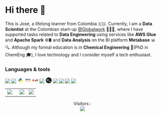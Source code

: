 # Hi there 👋

This is Jose, a lifelong learner from Colombia 🇨🇴. Currently, I am a **Data Scientist** at the Colombian start-up [@Globalwork](https://globalwork.co/) 🧑🏻‍💻, where I have supported tasks related to **Data Engineering** using services like **AWS Glue** and **Apache Spark** ⚙️🛢️ and **Data Analysis** on the BI platform **Metabase** 📊🔍. Although my formal education is in **Chemical Engineering** 🧪(PhD in ChemEng 🎓), I love technology and I consider myself a tech enthusiast.

### Languages & tools

<code><img height="20" src="https://upload.wikimedia.org/wikipedia/commons/thumb/2/2d/Tensorflow_logo.svg/115px-Tensorflow_logo.svg.png"></code>
<code><img height="20" src="https://upload.wikimedia.org/wikipedia/commons/thumb/0/05/Scikit_learn_logo_small.svg/260px-Scikit_learn_logo_small.svg.png"></code>
<code><img height="20" src="https://raw.githubusercontent.com/github/explore/80688e429a7d4ef2fca1e82350fe8e3517d3494d/topics/python/python.png"></code>
<code><img height="20" src="https://raw.githubusercontent.com/github/explore/80688e429a7d4ef2fca1e82350fe8e3517d3494d/topics/aws/aws.png"></code>
<code><img height="20" src="https://raw.githubusercontent.com/github/explore/80688e429a7d4ef2fca1e82350fe8e3517d3494d/topics/git/git.png"></code>
<code><img height="20" src="https://cdn-icons-png.flaticon.com/512/5969/5969059.png"></code>
<code><img height="20" src="https://raw.githubusercontent.com/github/explore/80688e429a7d4ef2fca1e82350fe8e3517d3494d/topics/terminal/terminal.png"></code>
<code><img height="20" src="https://cdn.iconscout.com/icon/free/png-256/mongodb-5-1175140.png"></code>
<code><img height="20" src="https://avatars0.githubusercontent.com/u/177543?s=200&v=4"></code>
<code><img height="20" src="https://upload.wikimedia.org/wikipedia/commons/thumb/f/f3/Apache_Spark_logo.svg/512px-Apache_Spark_logo.svg.png?20210416091439"></code>
<code><img height="20" src="https://cdn.worldvectorlogo.com/logos/fastapi.svg"></code>

<table width="100%"> 
  <tr>
    <td width="40%">
      <img src="https://github-readme-stats.vercel.app/api?username=jodhernandezbe&show_icons=true&theme=algolia">
    </td>
    <td width="30%">
      <img src="https://github-readme-stats-eight-theta.vercel.app/api/top-langs/?username=jodhernandezbe&layout=compact&langs_count=8&theme=algolia">
    </td>
    <td width="30%">
      <img src="https://github-readme-stats.vercel.app/api/top-langs?username=jodhernandezbe&amp;langs_count=8&amp;theme=algolia">
    </td>
  </tr>
</table>


<p align="center"> 
  Visitors :<br>
  <img src="https://profile-counter.glitch.me/Wandrys-dev/count.svg" />
</p>
